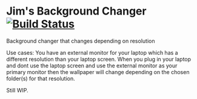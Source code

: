 # Jim's Background Changer [![Build Status](https://travis-ci.org/Jimver/jimsbackgroundchanger.svg?branch=master)](https://travis-ci.org/Jimver/jimsbackgroundchanger)
Background changer that changes depending on resolution

Use cases:
You have an external monitor for your laptop which has a different resolution than your laptop screen.
When you plug in your laptop and dont use the laptop screen and use the external monitor as your primary monitor then the wallpaper will change depending on the chosen folder(s) for that resolution.

Still WIP.
